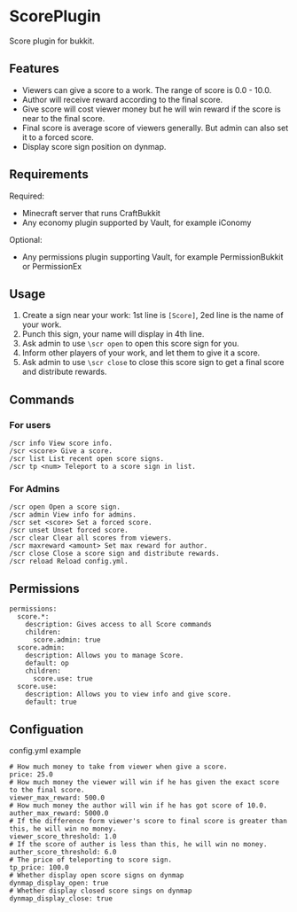 ScorePlugin
===========

Score plugin for bukkit.


Features
--------

* Viewers can give a score to a work. The range of score is 0.0 - 10.0.
* Author will receive reward according to the final score.
* Give score will cost viewer money but he will win reward if the score is near to the final score.
* Final score is average score of viewers generally. But admin can also set it to a forced score.
* Display score sign position on dynmap.


Requirements
------------
Required:

* Minecraft server that runs CraftBukkit
* Any economy plugin supported by Vault, for example iConomy

Optional:

* Any permissions plugin supporting Vault, for example PermissionBukkit or PermissionEx


Usage
-----

1. Create a sign near your work: 1st line is `[Score]`, 2ed line is the name of your work.
2. Punch this sign, your name will display in 4th line.
3. Ask admin to use `\scr open` to open this score sign for you.
4. Inform other players of your work, and let them to give it a score.
5. Ask admin to use `\scr close` to close this score sign to get a final score and distribute rewards.




Commands
--------

### For users

    /scr info View score info.
    /scr <score> Give a score.
    /scr list List recent open score signs.
    /scr tp <num> Teleport to a score sign in list.

### For Admins

    /scr open Open a score sign.
    /scr admin View info for admins.
    /scr set <score> Set a forced score.
    /scr unset Unset forced score.
    /scr clear Clear all scores from viewers.
    /scr maxreward <amount> Set max reward for author.
    /scr close Close a score sign and distribute rewards.
    /scr reload Reload config.yml.


Permissions
-----------

    permissions:
      score.*:
        description: Gives access to all Score commands
        children:
          score.admin: true
      score.admin:
        description: Allows you to manage Score.
        default: op
        children:
          score.use: true
      score.use:
        description: Allows you to view info and give score.
        default: true
 
Configuation
-----------

config.yml example

    # How much money to take from viewer when give a score.
    price: 25.0
    # How much money the viewer will win if he has given the exact score to the final score.
    viewer_max_reward: 500.0
    # How much money the author will win if he has got score of 10.0.
    auther_max_reward: 5000.0
    # If the difference form viewer's score to final score is greater than this, he will win no money.
    viewer_score_threshold: 1.0
    # If the score of auther is less than this, he will win no money.
    auther_score_threshold: 6.0
    # The price of teleporting to score sign.
    tp_price: 100.0
    # Whether display open score signs on dynmap
    dynmap_display_open: true
    # Whether display closed score sings on dynmap
    dynmap_display_close: true 
